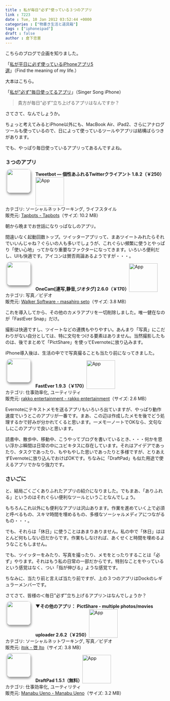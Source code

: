 ```yaml
---
title : 私が毎日"必ず"使っている３つのアプリ
link : 7223
date : Tue, 10 Jan 2012 03:52:44 +0000
categories : ["物書き生活と道具箱"]
tags : ["iphoneipad"]
draft : false
author : 倉下忠憲
---
```


こちらのブログで企画を知りました。

「<a href="http://kazumoto.jp/?p=1697">私が平日に必ず使っているiPhoneアプリ5選</a>」（Find the meaning of my life.）

大本はこちら。

「<a href="http://kuracyan.net/archives/12954">私が”必ず”毎日使ってるアプリ</a>」（Singer Song iPhone）

<blockquote>
貴方が毎日”必ず”立ち上げるアプリはなんですか？
</blockquote>


さてさて、なんでしょうか。

ちょっと考えてみるとiPhone以外にも、MacBook Air、iPad2、さらにアナログツールも使っているので、日によって使っているツールやアプリは結構ばらつきがあります。

でも、やっぱり毎日使っているアプリってあるんですよね。

<h3>３つのアプリ</h3>
<a href="http://click.linksynergy.com/fs-bin/stat?id=Q0goZPzeHEw&offerid=94348&type=3&subid=0&tmpid=2192&RD_PARM1=http%253A%252F%252Fitunes.apple.com%252Fjp%252Fapp%252F%252Fid428851691%253Fmt%253D8%2526uo%253D4%2526partnerId%253D30" target="_blank" rel="nofollow"><img width="75" class="alignleft" align="left" src="http://a4.mzstatic.com/us/r1000/073/Purple/c8/f5/82/mzl.slcydcxj.75x75-65.png" style="border-radius: 11px 11px 11px 11px;-moz-border-radius: 11px 11px 11px 11px;-webkit-border-radius: 11px 11px 11px 11px;box-shadow: 1px 4px 6px 1px #999999;-moz-box-shadow: 1px 4px 6px 1px #999999;-webkit-box-shadow: 1px 4px 6px 1px #999999;margin: -5px 15px 1px 5px;"></a><strong> Tweetbot — 個性あふれるTwitterクライアント 1.8.2（￥250）</strong><a href="http://click.linksynergy.com/fs-bin/stat?id=Q0goZPzeHEw&offerid=94348&type=3&subid=0&tmpid=2192&RD_PARM1=http%253A%252F%252Fitunes.apple.com%252Fjp%252Fapp%252F%252Fid428851691%253Fmt%253D8%2526uo%253D4%2526partnerId%253D30" target="_blank" rel="nofollow"><img src="http://r.mzstatic.com/htmlResources/2338/images/viewinitunes_jp.png" style="vertical-align:bottom;" width="90" alt="App"></a><br> カテゴリ: ソーシャルネットワーキング, ライフスタイル<br> 販売元: <a href="http://click.linksynergy.com/fs-bin/stat?id=Q0goZPzeHEw&offerid=94348&type=3&subid=0&tmpid=2192&RD_PARM1=http%253A%252F%252Fitunes.apple.com%252Fjp%252Fartist%252Ftapbots%252Fid293642940%253Fuo%253D4%2526partnerId%253D30" target="_blank" rel="nofollow">Tapbots - Tapbots</a>（サイズ: 10.2 MB）<br style="clear: both;">

朝から晩までお世話になりっぱなしのアプリ。

間違いなく起動回数トップ。ツイッターアプリって、まあツイートみれたらそれでいいんじゃね？ぐらいの人も多いでしょうが、これぐらい頻繁に使うとやっぱり「使い心地」ってかなり重要なファクターになってきます。いろいろ便利だし、UIも快適です。アイコンは賛否両論あるようですが・・・。

<a href="http://click.linksynergy.com/fs-bin/stat?id=Q0goZPzeHEw&offerid=94348&type=3&subid=0&tmpid=2192&RD_PARM1=http%253A%252F%252Fitunes.apple.com%252Fjp%252Fapp%252F%252Fid422845617%253Fmt%253D8%2526uo%253D4%2526partnerId%253D30" target="_blank" rel="nofollow"><img width="75" class="alignleft" align="left" src="http://a2.mzstatic.com/us/r1000/078/Purple/f2/41/ed/mzl.bysdzcfb.75x75-65.png" style="border-radius: 11px 11px 11px 11px;-moz-border-radius: 11px 11px 11px 11px;-webkit-border-radius: 11px 11px 11px 11px;box-shadow: 1px 4px 6px 1px #999999;-moz-box-shadow: 1px 4px 6px 1px #999999;-webkit-box-shadow: 1px 4px 6px 1px #999999;margin: -5px 15px 1px 5px;"></a><strong> OneCam[連写,静音,ジオタグ] 2.6.0（￥170）</strong><a href="http://click.linksynergy.com/fs-bin/stat?id=Q0goZPzeHEw&offerid=94348&type=3&subid=0&tmpid=2192&RD_PARM1=http%253A%252F%252Fitunes.apple.com%252Fjp%252Fapp%252F%252Fid422845617%253Fmt%253D8%2526uo%253D4%2526partnerId%253D30" target="_blank" rel="nofollow"><img src="http://r.mzstatic.com/htmlResources/2338/images/viewinitunes_jp.png" style="vertical-align:bottom;" width="90" alt="App"></a><br> カテゴリ: 写真／ビデオ<br> 販売元: <a href="http://click.linksynergy.com/fs-bin/stat?id=Q0goZPzeHEw&offerid=94348&type=3&subid=0&tmpid=2192&RD_PARM1=http%253A%252F%252Fitunes.apple.com%252Fjp%252Fartist%252Fwalker-software%252Fid298222163%253Fuo%253D4%2526partnerId%253D30" target="_blank" rel="nofollow">Walker Software - masahiro seto</a>（サイズ: 3.8 MB）<br style="clear: both;">

これを導入してから、その他のカメラアプリを一切削除しました。唯一健在なのが「FastEver Snap」だけ。

撮影は快適ですし、ツイートなどの連携もやりやすい。あんまり「写真」にこだわりがない自分としては、特に文句をつける要素はありません。当然撮影したものは、後でまとめて「PictShare」を使ってEvernoteに放り込みます。

iPhone導入後は、生活の中でで写真撮ることも当たり前になってきました。

<a href="http://click.linksynergy.com/fs-bin/stat?id=Q0goZPzeHEw&offerid=94348&type=3&subid=0&tmpid=2192&RD_PARM1=http%253A%252F%252Fitunes.apple.com%252Fjp%252Fapp%252Ffastever%252Fid364580273%253Fmt%253D8%2526uo%253D4%2526partnerId%253D30" target="_blank" rel="nofollow"><img width="75" class="alignleft" align="left" src="http://a1.mzstatic.com/us/r1000/093/Purple/d5/30/30/mzl.talqanak.75x75-65.png" style="border-radius: 11px 11px 11px 11px;-moz-border-radius: 11px 11px 11px 11px;-webkit-border-radius: 11px 11px 11px 11px;box-shadow: 1px 4px 6px 1px #999999;-moz-box-shadow: 1px 4px 6px 1px #999999;-webkit-box-shadow: 1px 4px 6px 1px #999999;margin: -5px 15px 1px 5px;"></a><strong> FastEver 1.9.3（￥170）</strong><a href="http://click.linksynergy.com/fs-bin/stat?id=Q0goZPzeHEw&offerid=94348&type=3&subid=0&tmpid=2192&RD_PARM1=http%253A%252F%252Fitunes.apple.com%252Fjp%252Fapp%252Ffastever%252Fid364580273%253Fmt%253D8%2526uo%253D4%2526partnerId%253D30" target="_blank" rel="nofollow"><img src="http://r.mzstatic.com/htmlResources/2338/images/viewinitunes_jp.png" style="vertical-align:bottom;" width="90" alt="App"></a><br> カテゴリ: 仕事効率化, ユーティリティ<br> 販売元: <a href="http://click.linksynergy.com/fs-bin/stat?id=Q0goZPzeHEw&offerid=94348&type=3&subid=0&tmpid=2192&RD_PARM1=http%253A%252F%252Fitunes.apple.com%252Fjp%252Fartist%252Frakko-entertainment%252Fid303956242%253Fuo%253D4%2526partnerId%253D30" target="_blank" rel="nofollow">rakko entertainment - rakko entertainment</a>（サイズ: 2.6 MB）<br style="clear: both;">

Evernoteにテキストメモを送るアプリもいろいろ出ていますが、やっぱり動作速度でいうとこのアプリが一番です。まあ、この辺は作成したメモを後でどう処理するかで好みが分かれてくると思います。一メモ一ノートでOKなら、文句なしにこのアプリで良いと思います。

読書中、散歩中、移動中、こうやってブログを書いているとき、・・・何かを思い浮かぶ瞬間は日常の中にユビキタスに存在しています。それはアイデアであったり、タスクであったり、もやもやした思いであったりと多様ですが、とりあえずEvernoteに放り込んでおけばOKです。ちなみに「DraftPad」も似た用途で使えるアプリでかなり強力です。

<h3>さいごに</h3>
と、結局ごくごくありふれたアプリの紹介になりました。でもまあ、「ありふれる」というのはそれぐらい便利なツールということなんでしょう。

もちろんこれ以外にも便利なアプリは沢山あります。作業を進めていく上で必須と呼べるもの、スキマ時間を埋めるもの、多様なソーシャルメディアにつながるもの・・・。

でも、それらは「休日」に使うことはあまりありません。私の中で「休日」はほとんど何もしない日だからです。作業もしなければ、あくせくと時間を埋めるようなこともしません。

でも、ツイッターをみたり、写真を撮ったり、メモをとったりすることは「必ず」やります。それはもう私の日常の一部だからです。特別なことをやっているという感覚はなく、つい「指が伸びる」ような感覚です。

ちなみに、当たり前と言えば当たり前ですが、上の３つのアプリはDockのレギュラーメンバーです。

さてさて、皆様の＜毎日”必ず”立ち上げるアプリ＞はなんでしょうか？

<strong>▼その他のアプリ：</strong>
<a href="http://click.linksynergy.com/fs-bin/stat?id=Q0goZPzeHEw&offerid=94348&type=3&subid=0&tmpid=2192&RD_PARM1=http%253A%252F%252Fitunes.apple.com%252Fjp%252Fapp%252Fpictshare-multiple-photos%252Fid390945637%253Fmt%253D8%2526uo%253D4%2526partnerId%253D30" target="_blank" rel="nofollow"><img width="75" class="alignleft" align="left" src="http://a1.mzstatic.com/us/r1000/088/Purple/c9/71/8d/mzl.mbjjlpfj.75x75-65.jpg" style="border-radius: 11px 11px 11px 11px;-moz-border-radius: 11px 11px 11px 11px;-webkit-border-radius: 11px 11px 11px 11px;box-shadow: 1px 4px 6px 1px #999999;-moz-box-shadow: 1px 4px 6px 1px #999999;-webkit-box-shadow: 1px 4px 6px 1px #999999;margin: -5px 15px 1px 5px;"></a><strong> PictShare - multiple photos/movies uploader 2.6.2（￥250）</strong><a href="http://click.linksynergy.com/fs-bin/stat?id=Q0goZPzeHEw&offerid=94348&type=3&subid=0&tmpid=2192&RD_PARM1=http%253A%252F%252Fitunes.apple.com%252Fjp%252Fapp%252Fpictshare-multiple-photos%252Fid390945637%253Fmt%253D8%2526uo%253D4%2526partnerId%253D30" target="_blank" rel="nofollow"><img src="http://r.mzstatic.com/htmlResources/2338/images/viewinitunes_jp.png" style="vertical-align:bottom;" width="90" alt="App"></a><br> カテゴリ: ソーシャルネットワーキング, 写真／ビデオ<br> 販売元: <a href="http://click.linksynergy.com/fs-bin/stat?id=Q0goZPzeHEw&offerid=94348&type=3&subid=0&tmpid=2192&RD_PARM1=http%253A%252F%252Fitunes.apple.com%252Fjp%252Fartist%252Fitok%252Fid290525994%253Fuo%253D4%2526partnerId%253D30" target="_blank" rel="nofollow">itok - 啓 Ito</a>（サイズ: 3.8 MB）<br style="clear: both;">

<a href="http://click.linksynergy.com/fs-bin/stat?id=Q0goZPzeHEw&offerid=94348&type=3&subid=0&tmpid=2192&RD_PARM1=http%253A%252F%252Fitunes.apple.com%252Fjp%252Fapp%252Fdraftpad%252Fid358067114%253Fmt%253D8%2526uo%253D4%2526partnerId%253D30" target="_blank" rel="nofollow"><img width="75" class="alignleft" align="left" src="http://a4.mzstatic.com/us/r1000/104/Purple/30/01/ba/mzl.asynfhvg.75x75-65.png" style="border-radius: 11px 11px 11px 11px;-moz-border-radius: 11px 11px 11px 11px;-webkit-border-radius: 11px 11px 11px 11px;box-shadow: 1px 4px 6px 1px #999999;-moz-box-shadow: 1px 4px 6px 1px #999999;-webkit-box-shadow: 1px 4px 6px 1px #999999;margin: -5px 15px 1px 5px;"></a><strong> DraftPad 1.5.1（無料）</strong><a href="http://click.linksynergy.com/fs-bin/stat?id=Q0goZPzeHEw&offerid=94348&type=3&subid=0&tmpid=2192&RD_PARM1=http%253A%252F%252Fitunes.apple.com%252Fjp%252Fapp%252Fdraftpad%252Fid358067114%253Fmt%253D8%2526uo%253D4%2526partnerId%253D30" target="_blank" rel="nofollow"><img src="http://r.mzstatic.com/htmlResources/2338/images/viewinitunes_jp.png" style="vertical-align:bottom;" width="90" alt="App"></a><br> カテゴリ: 仕事効率化, ユーティリティ<br> 販売元: <a href="http://click.linksynergy.com/fs-bin/stat?id=Q0goZPzeHEw&offerid=94348&type=3&subid=0&tmpid=2192&RD_PARM1=http%253A%252F%252Fitunes.apple.com%252Fjp%252Fartist%252Fmanabu-ueno%252Fid358067117%253Fuo%253D4%2526partnerId%253D30" target="_blank" rel="nofollow">Manabu Ueno - Manabu Ueno</a>（サイズ: 3.2 MB）<br style="clear: both;">
